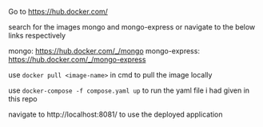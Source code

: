 Go to https://hub.docker.com/

search for the images mongo and mongo-express or navigate to the below links respectively

mongo: https://hub.docker.com/_/mongo
mongo-express: https://hub.docker.com/_/mongo-express

use 
```docker pull <image-name>```
in cmd to pull the image locally

use 
```docker-compose -f compose.yaml up```
to run the yaml file i had given in this repo

navigate to http://localhost:8081/
to use the deployed application






